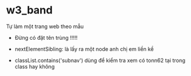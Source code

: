 # w3_band
Tự làm một trang web theo mẫu
- Đừng có đặt tên trùng !!!!!

- nextElementSibling: là lấy ra một node anh chị em liền kề 
- classList.contains('subnav') dùng để kiểm tra xem có tonn62 tại trong class hay không
